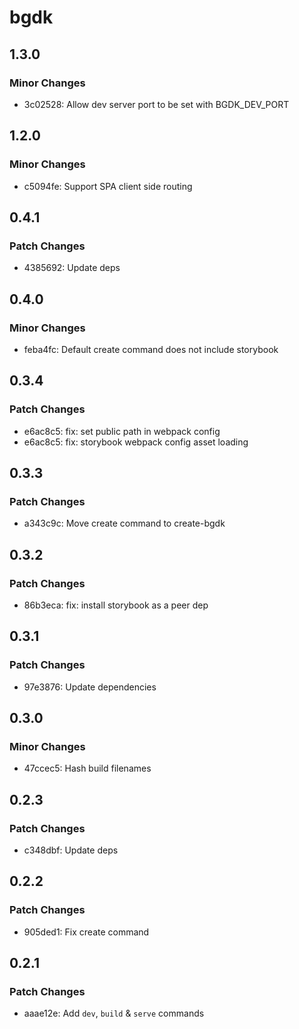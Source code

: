 # bgdk

## 1.3.0

### Minor Changes

- 3c02528: Allow dev server port to be set with BGDK_DEV_PORT

## 1.2.0

### Minor Changes

- c5094fe: Support SPA client side routing

## 0.4.1

### Patch Changes

- 4385692: Update deps

## 0.4.0

### Minor Changes

- feba4fc: Default create command does not include storybook

## 0.3.4

### Patch Changes

- e6ac8c5: fix: set public path in webpack config
- e6ac8c5: fix: storybook webpack config asset loading

## 0.3.3

### Patch Changes

- a343c9c: Move create command to create-bgdk

## 0.3.2

### Patch Changes

- 86b3eca: fix: install storybook as a peer dep

## 0.3.1

### Patch Changes

- 97e3876: Update dependencies

## 0.3.0

### Minor Changes

- 47ccec5: Hash build filenames

## 0.2.3

### Patch Changes

- c348dbf: Update deps

## 0.2.2

### Patch Changes

- 905ded1: Fix create command

## 0.2.1

### Patch Changes

- aaae12e: Add `dev`, `build` & `serve` commands
